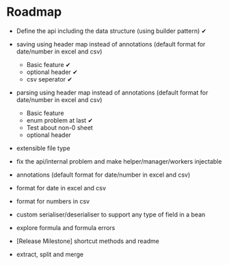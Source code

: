 # Roadmap

* Define the api including the data structure (using builder pattern)   ✔
* saving using header map instead of annotations (default format for date/number in excel and csv) 
  * Basic feature  ✔
  * optional header   ✔
  * csv seperator    ✔
* parsing using header map instead of annotations (default format for date/number in excel and csv)
  * Basic feature  
  * enum problem at last ✔
  * Test about non-0 sheet 
  * optional header 
* extensible file type  
* fix the api/internal problem and make helper/manager/workers injectable 
* annotations (default format for date/number in excel and csv)
* format for date in excel and csv
* format for numbers in csv
* custom serialiser/deserialiser to support any type of field in a bean
* explore formula and formula errors
* [Release Milestone] shortcut methods  and readme

* extract, split and merge
